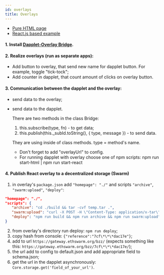 ```yaml
---
id: overlays
title: Overlays
---
```


- [Pure HTML page](https://github.com/dapplets/dapplet-overlay-bridge/tree/master/examples/pure-html-page)
- [React.js based example](https://github.com/dapplets/dapplet-overlay-bridge/tree/master/examples/react-overlay)

#### 1. Install [Dapplet-Overlay Bridge](https://github.com/dapplets/dapplet-overlay-bridge).

#### 2. Realize overlays (run as separate apps):

- Add button to overlay, that send new name for dapplet button. For example, toggle "tick-tock";
- Add counter in dapplet, that count amount of clicks on overlay button.

#### 3. Communication between the dapplet and the overlay:

- send data to the overlay;
- send data to the dapplet.

   There are two methods in the class Bridge:

   1. this.subscribe(type, fn) - to get data;
   2. this.publish(this.\_subId.toString(), { type, message }) - to send data.

   They are using inside of class methods.
   type = method's name.

   - Don't forget to add "overlayUrl" to config.
   - For running dapplet with overlay choose one of npm scripts: npm run start-html | npm run start-react

#### 4. Publish React overlay to a decentralized storage (Swarm)

1. in overlay's `package.json` add `"homepage": "./"` and scripts `"archive"`, `"swarm:upload"`, `"deploy"`:

```json
"homepage": "./",
"scripts": {
   "archive": "cd ./build && tar -cvf temp.tar .",
   "swarm:upload": "curl -X POST -H \"Content-Type: application/x-tar\" -H \"Swarm-Index-Document: index.html\" -H \"Swarm-Error-Document: index.html\" --data-binary @build/temp.tar https://gateway.ethswarm.org/dirs",
   "deploy": "npm run build && npm run archive && npm run swarm:upload"
}
```

2. from overlay's directory run deploy: `npm run deploy`;
3. copy hash from console: `{"reference":"7cf\*\*\*dac17e"}`;
4. add to url `https://gateway.ethswarm.org/bzz/` (expects something like this: `https://gateway.ethswarm.org/bzz/7cf\*\*\*dac17e/`);
5. the url add to config to default.json and add appropriate field to schema.json;
6. get the url in the dapplet asynchronously: `Core.storage.get('field_of_your_url')`.
